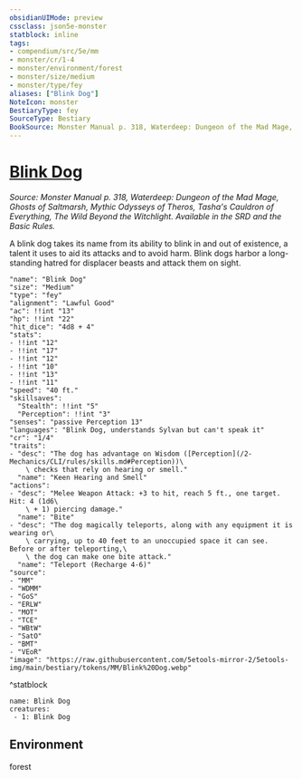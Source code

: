 ```yaml
---
obsidianUIMode: preview
cssclass: json5e-monster
statblock: inline
tags:
- compendium/src/5e/mm
- monster/cr/1-4
- monster/environment/forest
- monster/size/medium
- monster/type/fey
aliases: ["Blink Dog"]
NoteIcon: monster
BestiaryType: fey
SourceType: Bestiary
BookSource: Monster Manual p. 318, Waterdeep: Dungeon of the Mad Mage, Ghosts of Saltmarsh, Mythic Odysseys of Theros, Tasha's Cauldron of Everything, The Wild Beyond the Witchlight. Available in the SRD and the Basic Rules.
---
```

# [Blink Dog](2-Mechanics\CLI\bestiary\fey/blink-dog.md)
*Source: Monster Manual p. 318, Waterdeep: Dungeon of the Mad Mage, Ghosts of Saltmarsh, Mythic Odysseys of Theros, Tasha's Cauldron of Everything, The Wild Beyond the Witchlight. Available in the SRD and the Basic Rules.*  

A blink dog takes its name from its ability to blink in and out of existence, a talent it uses to aid its attacks and to avoid harm. Blink dogs harbor a long-standing hatred for displacer beasts and attack them on sight.

```statblock
"name": "Blink Dog"
"size": "Medium"
"type": "fey"
"alignment": "Lawful Good"
"ac": !!int "13"
"hp": !!int "22"
"hit_dice": "4d8 + 4"
"stats":
- !!int "12"
- !!int "17"
- !!int "12"
- !!int "10"
- !!int "13"
- !!int "11"
"speed": "40 ft."
"skillsaves":
  "Stealth": !!int "5"
  "Perception": !!int "3"
"senses": "passive Perception 13"
"languages": "Blink Dog, understands Sylvan but can't speak it"
"cr": "1/4"
"traits":
- "desc": "The dog has advantage on Wisdom ([Perception](/2-Mechanics/CLI/rules/skills.md#Perception))\
    \ checks that rely on hearing or smell."
  "name": "Keen Hearing and Smell"
"actions":
- "desc": "Melee Weapon Attack: +3 to hit, reach 5 ft., one target. Hit: 4 (1d6\
    \ + 1) piercing damage."
  "name": "Bite"
- "desc": "The dog magically teleports, along with any equipment it is wearing or\
    \ carrying, up to 40 feet to an unoccupied space it can see. Before or after teleporting,\
    \ the dog can make one bite attack."
  "name": "Teleport (Recharge 4-6)"
"source":
- "MM"
- "WDMM"
- "GoS"
- "ERLW"
- "MOT"
- "TCE"
- "WBtW"
- "SatO"
- "BMT"
- "VEoR"
"image": "https://raw.githubusercontent.com/5etools-mirror-2/5etools-img/main/bestiary/tokens/MM/Blink%20Dog.webp"
```
^statblock

```encounter-table
name: Blink Dog
creatures:
 - 1: Blink Dog
```

## Environment

forest